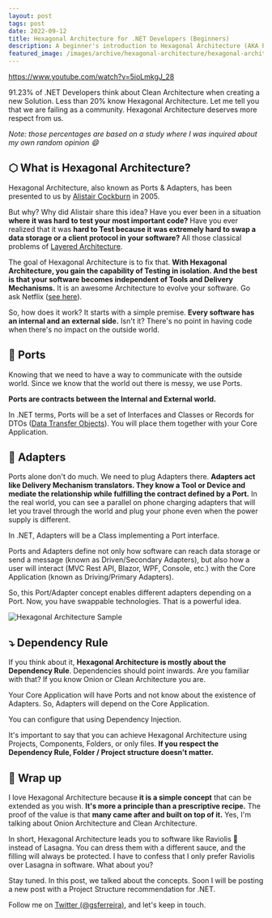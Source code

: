 ```yaml
---
layout: post
tags: post
date: 2022-09-12
title: Hexagonal Architecture for .NET Developers (Beginners)
description: A beginner's introduction to Hexagonal Architecture (AKA Ports & Adapters), where it explained the .NET concepts that you can use to bring Hexagonal Architecture to life.
featured_image: /images/archive/hexagonal-architecture/hexagonal-architecture-title.png
---
```


https://www.youtube.com/watch?v=5ioLmkgJ_28

91.23% of .NET Developers think about Clean Architecture when creating a new Solution.
Less than 20% know Hexagonal Architecture.
Let me tell you that we are failing as a community. Hexagonal Architecture deserves more respect from us.

_Note: those percentages are based on a study where I was inquired about my own random opinion 😄_

## ⬡ What is Hexagonal Architecture?

Hexagonal Architecture, also known as Ports & Adapters, has been presented to us by [Alistair Cockburn](https://www.linkedin.com/in/alistaircockburn) in 2005.

But why? Why did Alistair share this idea?
Have you ever been in a situation **where it was hard to test your most important code?** Have you ever realized that it was **hard to Test because it was extremely hard to swap a data storage or a client protocol in your software?** All those classical problems of [Layered Architecture](https://en.wikipedia.org/wiki/Multitier_architecture).

The goal of Hexagonal Architecture is to fix that. **With Hexagonal Architecture, you gain the capability of Testing in isolation. And the best is that your software becomes independent of Tools and Delivery Mechanisms.** It is an awesome Architecture to evolve your software. Go ask Netflix ([see here](https://netflixtechblog.com/ready-for-changes-with-hexagonal-architecture-b315ec967749)).

So, how does it work? It starts with a simple premise. **Every software has an internal and an external side.** Isn't it? There's no point in having code when there's no impact on the outside world.

## 📜 Ports

Knowing that we need to have a way to communicate with the outside world. Since we know that the world out there is messy, we use Ports.

**Ports are contracts between the Internal and External world.**

In .NET terms, Ports will be a set of Interfaces and Classes or Records for DTOs ([Data Transfer Objects](https://en.wikipedia.org/wiki/Data_transfer_object)). You will place them together with your Core Application.

## 🔌 Adapters

Ports alone don't do much. We need to plug Adapters there. **Adapters act like Delivery Mechanism translators. They know a Tool or Device and mediate the relationship while fulfilling the contract defined by a Port.** In the real world, you can see a parallel on phone charging adapters that will let you travel through the world and plug your phone even when the power supply is different.

In .NET, Adapters will be a Class implementing a Port interface.

Ports and Adapters define not only how software can reach data storage or send a message (known as Driven/Secondary Adapters), but also how a user will interact (MVC Rest API, Blazor, WPF, Console, etc.) with the Core Application (known as Driving/Primary Adapters).

So, this Port/Adapter concept enables different adapters depending on a Port. Now, you have swappable technologies. That is a powerful idea.

![Hexagonal Architecture Sample](/images/archive/hexagonal-architecture/hexagonal-architecture-sample.png)

## ⤵️ Dependency Rule

If you think about it, **Hexagonal Architecture is mostly about the Dependency Rule**. Dependencies should point inwards.
Are you familiar with that? If you know Onion or Clean Architecture you are.

Your Core Application will have Ports and not know about the existence of Adapters. So, Adapters will depend on the Core Application.

You can configure that using Dependency Injection.

It's important to say that you can achieve Hexagonal Architecture using Projects, Components, Folders, or only files. **If you respect the Dependency Rule, Folder / Project structure doesn't matter.**

## 🌟 Wrap up

I love Hexagonal Architecture because **it is a simple concept** that can be extended as you wish. **It's more a principle than a prescriptive recipe.** The proof of the value is that **many came after and built on top of it.** Yes, I'm talking about Onion Architecture and Clean Architecture.

In short, Hexagonal Architecture leads you to software like Raviolis 🥟 instead of Lasagna. You can dress them with a different sauce, and the filling will always be protected. I have to confess that I only prefer Raviolis over Lasagna in software. What about you?

Stay tuned. In this post, we talked about the concepts. Soon I will be posting a new post with a Project Structure recommendation for .NET.

Follow me on [Twitter (@gsferreira)](https://twitter.com/gsferreira), and let's keep in touch.
